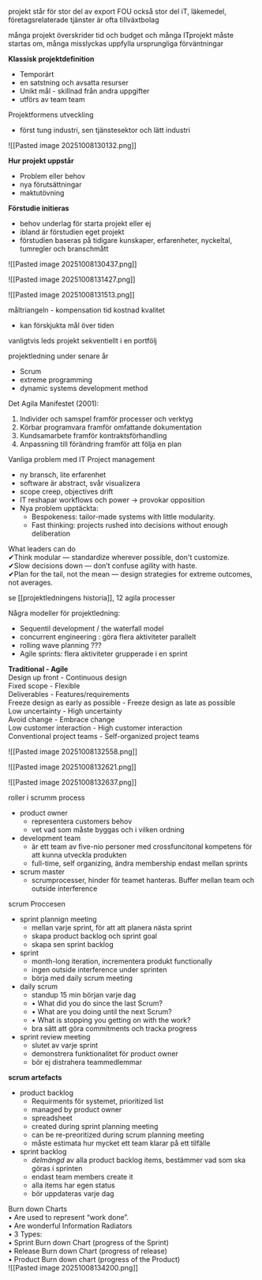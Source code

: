 projekt står för stor del av export
FOU också stor del
iT, läkemedel, företagsrelaterade tjänster är ofta tillväxtbolag

många projekt överskrider tid och budget och många ITprojekt måste startas om, många misslyckas uppfylla ursprungliga förväntningar

**Klassisk projektdefinition**
- Temporärt
- en satstning och avsatta resurser
- Unikt mål - skillnad från andra uppgifter
- utförs av team team

Projektformens utveckling
- först tung industri, sen tjänstesektor och lätt industri

![[Pasted image 20251008130132.png]]

**Hur projekt uppstår**
- Problem eller behov
- nya förutsättningar
- maktutövning

**Förstudie initieras**
- behov underlag för starta projekt eller ej
- ibland är förstudien eget projekt
- förstudien baseras på tidigare kunskaper, erfarenheter, nyckeltal, tumregler och branschmått

![[Pasted image 20251008130437.png]]

![[Pasted image 20251008131427.png]]

![[Pasted image 20251008131513.png]]

måltriangeln - kompensation tid kostnad kvalitet
- kan förskjukta mål över tiden

vanligtvis leds projekt sekventiellt i en portfölj

projektledning under senare år
- Scrum
- extreme programming
- dynamic systems development method

Det Agila Manifestet (2001):  
1) Individer och samspel framför processer och verktyg  
2) Körbar programvara framför omfattande dokumentation  
3) Kundsamarbete framför kontraktsförhandling  
4) Anpassning till förändring framför att följa en plan

Vanliga problem med IT Project management
- ny bransch, lite erfarenhet
- software är abstract, svår visualizera
- scope creep, objectives drift
- IT reshapar workflows och power -> provokar opposition
- Nya problem upptäckta:
	- Bespokeness: tailor-made systems with little modularity.  
	- Fast thinking: projects rushed into decisions without enough deliberation

What leaders can do  
✔Think modular — standardize wherever possible, don't customize.  
✔Slow decisions down — don’t confuse agility with haste.  
✔Plan for the tail, not the mean — design strategies for extreme outcomes, not averages.

se [[projektledningens historia]], 12 agila processer

Några modeller för projektledning:
- Sequentil development / the waterfall model
- concurrent engineering : göra flera aktiviteter parallelt
- rolling wave planning ???
- Agile sprints: flera aktiviteter grupperade i en sprint

**Traditional - Agile**  
Design up front - Continuous design  
Fixed scope - Flexible  
Deliverables - Features/requirements  
Freeze design as early as possible - Freeze design as late as possible  
Low uncertainty - High uncertainty  
Avoid change - Embrace change  
Low customer interaction - High customer interaction  
Conventional project teams - Self-organized project teams

![[Pasted image 20251008132558.png]]

![[Pasted image 20251008132621.png]]

![[Pasted image 20251008132637.png]]

roller i scrumm process
- product owner
	- representera customers behov
	- vet vad som måste byggas och i vilken ordning
- development team
	- är ett team av five-nio personer med crossfuncitonal kompetens för att kunna utveckla produkten
	- full-time, self organizing, ändra membership endast mellan sprints
- scrum master
	- scrumprocesser, hinder för teamet hanteras. Buffer mellan team och outside interference

scrum Proccesen
- sprint plannign meeting
	- mellan varje sprint, för att att planera nästa sprint
	- skapa product backlog och sprint goal
	- skapa sen sprint backlog 
- sprint
	- month-long iteration, incrementera produkt functionally
	- ingen outside interference under sprinten
	- börja med daily scrum meeting
- daily scrum
	- standup 15 min början varje dag
	- • What did you do since the last Scrum?  
	- • What are you doing until the next Scrum?  
	- • What is stopping you getting on with the work?
	- bra sätt att göra commitments och tracka progress
- sprint review meeting
	- slutet av varje sprint
	- demonstrera funktionalitet för product owner
	- bör ej distrahera teammedlemmar

**scrum artefacts**
- product backlog
	- Requirments för systemet, prioritized list
	- managed by product owner
	- spreadsheet
	- created during sprint planning meeting
	- can be re-preoritized during  scrum planning meeting 
	- måste estimata hur mycket ett team klarar på ett tilfälle
- sprint backlog
	- *delmängd* av alla product backlog items, bestämmer vad som ska göras i sprinten
	- endast team members create it
	- alla items har egen status
	- bör uppdateras varje dag

Burn down Charts  
• Are used to represent “work done”.  
• Are wonderful Information Radiators  
• 3 Types:  
• Sprint Burn down Chart (progress of the Sprint)  
• Release Burn down Chart (progress of release)  
• Product Burn down chart (progress of the Product)  
![[Pasted image 20251008134200.png]]